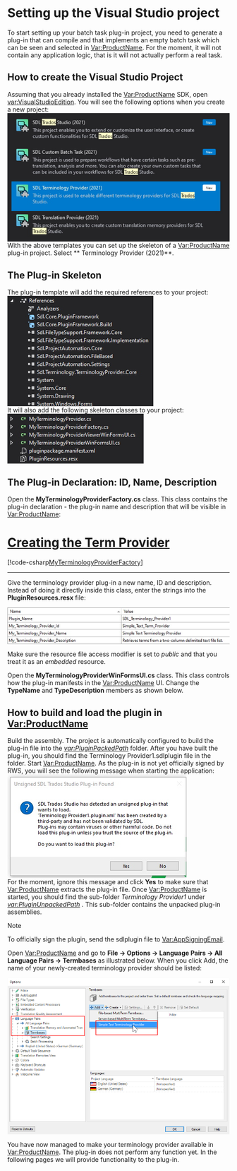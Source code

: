 Setting up the Visual Studio project
====================================
To start setting up your batch task plug-in project, you need to generate a plug-in that can compile and that implements an empty batch task which can be seen and selected in <Var:ProductName>. For the moment, it will not contain any application logic, that is it will not actually perform a real task.

How to create the Visual Studio Project
----------------------------------
Assuming that you already installed the <Var:ProductName> SDK, open <var:VisualStudioEdition>. You will see the following options when you create a new project:
<img style="display:block; " src="images/CustomBatchTemplate.jpg" />
With the above templates you can set up the skeleton of a <Var:ProductName> plug-in project. Select ** Terminology Provider (2021)**.

The Plug-in Skeleton
-------------------------------------
The plug-in template will add the required references to your project:
<img style="display:block; " src="images/References.jpg" />
It will also add the following skeleton classes to your project:
<img style="display:block; " src="images/Stubs.jpg" />

The Plug-in Declaration: ID, Name, Description</title>
--------------------------------
Open the **MyTerminologyProviderFactory.cs** class. This class contains the plug-in declaration - the plug-in name and description that will be visible in <Var:ProductName>:
# [Creating the Term Provider](#tab/tabid-1)
[!code-csharp[MyTerminologyProviderFactory](code_samples/MyTerminologyProviderFactory.cs#L10-L15)]
***

Give the terminology provider plug-in a new name, ID and description. Instead of doing it directly inside this class, enter the strings into the **PluginResources.resx** file:

<img style="display:block; " src="images/Resource.jpg" />

Make sure the resource file access modifier is set to *public* and that you treat it as an *embedded* resource.

Open the **MyTerminologyProviderWinFormsUI.cs** class. This class controls how the plug-in manifests in the <Var:ProductName> UI. Change the **TypeName** and **TypeDescription** members as shown below.


How to build and load the plugin in <Var:ProductName>
---------------------------------------------
Build the assembly. The project is automatically configured to build the plug-in file into the *<var:PluginPackedPath>* folder. After you have built the plug-in, you should find the Terminology Provider1.sdlplugin file in the folder. Start <Var:ProductName>. As the plug-in is not yet officially signed by RWS, you will see the following message when starting the application:
<img style="display:block; " src="images/Plugin_NotSigned.jpg" />
For the moment, ignore this message and click **Yes** to make sure that <Var:ProductName> extracts the plug-in file. Once <Var:ProductName> is started, you should find the sub-folder *Terminology Provider1* under <em> <var:PluginUnpackedPath> </em>. This sub-folder contains the unpacked plug-in assemblies.

> [!NOTE]
> To officially sign the plugin, send the sdlplugin file to <Var:AppSigningEmail>.

Open <Var:ProductName> and go to **File -> Options -> Language Pairs -> All Language Pairs -> Termbases** as illustrated below. When you click Add, the name of your newly-created terminology provider should be listed:

<img style="display:block; " src="images/tb_provider_name.jpg" />

You have now managed to make your terminology provider available in <Var:ProductName>. The plug-in does not perform any function yet. In the following pages we will provide functionality to the plug-in.
